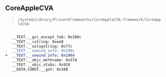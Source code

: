 ## CoreAppleCVA

> `/System/Library/PrivateFrameworks/CoreAppleCVA.framework/CoreAppleCVA`

```diff

   __TEXT.__gcc_except_tab: 0x100c
   __TEXT.__cstring: 0xee8
   __TEXT.__oslogstring: 0x77c
-  __TEXT.__unwind_info: 0x194c
+  __TEXT.__unwind_info: 0x1964
   __TEXT.__objc_methname: 0x57d
   __TEXT.__objc_stubs: 0x920
   __DATA_CONST.__got: 0x160

```
